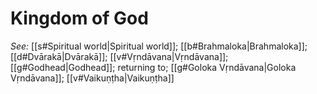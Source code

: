 # Kingdom of God


*See:* [[s#Spiritual world|Spiritual world]]; [[b#Brahmaloka|Brahmaloka]]; [[d#Dvārakā|Dvārakā]]; [[v#Vṛndāvana|Vṛndāvana]]; [[g#Godhead|Godhead]]; returning to; [[g#Goloka Vṛndāvana|Goloka Vṛndāvana]]; [[v#Vaikuṇṭha|Vaikuṇṭha]]
